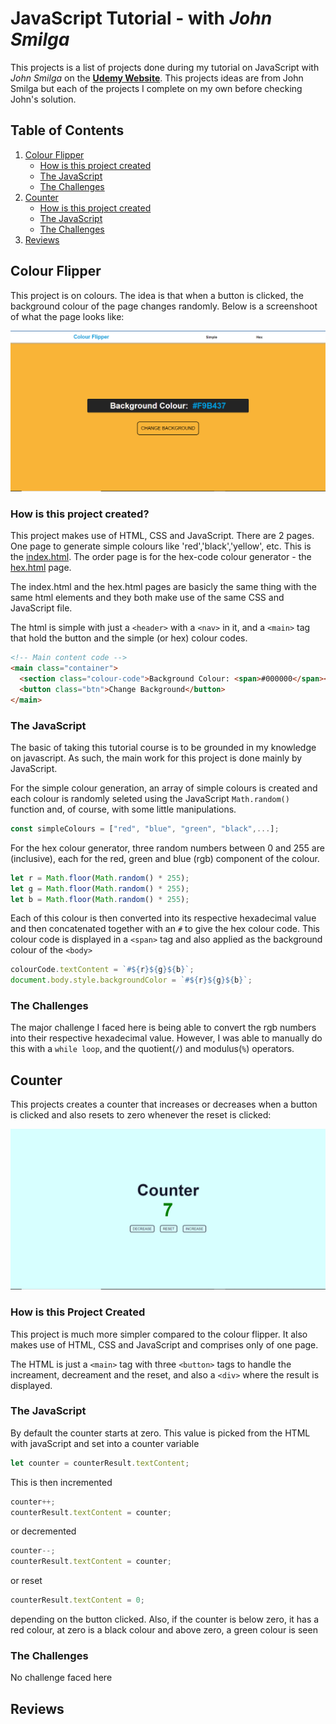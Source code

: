 # JavaScript Tutorial - with _John Smilga_

This projects is a list of projects done during my tutorial on JavaScript with _John Smilga_ on the [**Udemy Website**](https://udemy.com). This projects ideas are from John Smilga but each of the projects I complete on my own before checking John's solution.

## Table of Contents

1. [Colour Flipper](#colour-flipper)
   - [How is this project created](#how-is-this-project-created)
   - [The JavaScript](#the-javascript)
   - [The Challenges](#the-challenges)
1. [Counter](#counter)
   - [How is this project created](#how-is-this-project-created-1)
   - [The JavaScript](#the-javascript-1)
   - [The Challenges](#the-challenges-1)
1. [Reviews](#reviews)

## Colour Flipper

This project is on colours. The idea is that when a button is clicked, the background colour of the page changes randomly. Below is a screenshoot of what the page looks like:

![Colour Flipper Project Screenshot](./readme-images/colour-flipper.PNG)

### How is this project created?

This project makes use of HTML, CSS and JavaScript. There are 2 pages. One page to generate simple colours like 'red','black','yellow', etc. This is the [index.html](./01-colour-flipper/index.html). The order page is for the hex-code colour generator - the [hex.html](./01-colour-flipper/hex.html) page.

The index.html and the hex.html pages are basicly the same thing with the same html elements and they both make use of the same CSS and JavaScript file.

The html is simple with just a `<header>` with a `<nav>` in it, and a `<main>` tag that hold the button and the simple (or hex) colour codes.

```html
<!-- Main content code -->
<main class="container">
  <section class="colour-code">Background Colour: <span>#000000</span></section>
  <button class="btn">Change Background</button>
</main>
```

### The JavaScript

The basic of taking this tutorial course is to be grounded in my knowledge on javascript. As such, the main work for this project is done mainly by JavaScript.

For the simple colour generation, an array of simple colours is created and each colour is randomly seleted using the JavaScript `Math.random()` function and, of course, with some little manipulations.

```js
const simpleColours = ["red", "blue", "green", "black",...];
```

For the hex colour generator, three random numbers between 0 and 255 are (inclusive), each for the red, green and blue (rgb) component of the colour.

```js
let r = Math.floor(Math.random() * 255);
let g = Math.floor(Math.random() * 255);
let b = Math.floor(Math.random() * 255);
```

Each of this colour is then converted into its respective hexadecimal value and then concatenated together with an `#` to give the hex colour code. This colour code is displayed in a `<span>` tag and also applied as the background colour of the `<body>`

```js
colourCode.textContent = `#${r}${g}${b}`;
document.body.style.backgroundColor = `#${r}${g}${b}`;
```

### The Challenges

The major challenge I faced here is being able to convert the rgb numbers into their respective hexadecimal value. However, I was able to manually do this with a `while loop`, and the quotient(`/`) and modulus(`%`) operators.

## Counter

This projects creates a counter that increases or decreases when a button is clicked and also resets to zero whenever the reset is clicked:

![Counter Project Screenshot](./readme-images/counter.PNG)

### How is this Project Created

This project is much more simpler compared to the colour flipper. It also makes use of HTML, CSS and JavaScript and comprises only of one page.

The HTML is just a `<main>` tag with three `<button>` tags to handle the increament, decreament and the reset, and also a `<div>` where the result is displayed.

### The JavaScript

By default the counter starts at zero. This value is picked from the HTML with javaScript and set into a counter variable

```js
let counter = counterResult.textContent;
```

This is then incremented

```js
counter++;
counterResult.textContent = counter;
```

or decremented

```js
counter--;
counterResult.textContent = counter;
```

or reset

```js
counterResult.textContent = 0;
```

depending on the button clicked. Also, if the counter is below zero, it has a red colour, at zero is a black colour and above zero, a green colour is seen

### The Challenges

No challenge faced here

## Reviews
